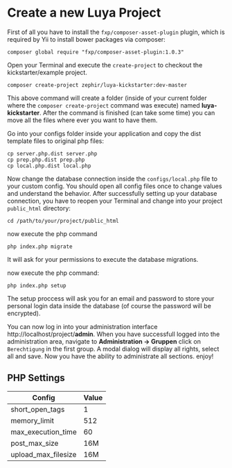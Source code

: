 Create a new Luya Project
================

First of all you have to install the `fxp/composer-asset-plugin` plugin, which is required by Yii to install bower packages via composer:

```
composer global require "fxp/composer-asset-plugin:1.0.3"
```

Open your Terminal and execute the `create-project` to checkout the kickstarter/example project. 

```
composer create-project zephir/luya-kickstarter:dev-master 
```

This above command will create a folder (inside of your current folder where the `composer create-project` command was execute) named __luya-kickstarter__. After the command is finished (can take some time) you can move all the files where ever you want to have them.

Go into your configs folder inside your application and copy the dist template files to original php files:

```
cp server.php.dist server.php
cp prep.php.dist prep.php
cp local.php.dist local.php
```

Now change the database connection inside the `configs/local.php` file to your custom config. You should open all config files once to change values and understand the behavior. After successfully setting up your database connection, you have to reopen your Terminal and change into your project `public_html` directory:

```
cd /path/to/your/project/public_html
```

now execute the php command

```
php index.php migrate
```

It will ask for your permissions to execute the database migrations.

now execute the php command:

```
php index.php setup
```

The setup proccess will ask you for an email and password to store your personal login data inside the database (of course the password will be encrypted).

You can now log in into your administration interface http://localhost/project/__admin__. When you have successfull logged into the administration area, navigate to __Administration -> Gruppen__ click on `Berechtigung` in the first group. A modal dialog will display all rights, select all and save. Now you have the ability to administrate all sections. enjoy! 

PHP Settings
------------

|Config |Value
|--- |----
|short_open_tags | 1
|memory_limit |512
|max_execution_time|60
|post_max_size|16M
|upload_max_filesize|16M